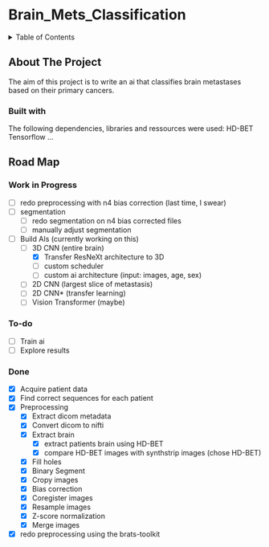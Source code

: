 # Brain_Mets_Classification

<!-- TABLE OF CONTENTS -->
<details>
  <summary>Table of Contents</summary>
  <ol>
    <li>
      <a href="#about-the-project">About The Project</a>
      <ul>
        <li><a href="#built-with">Built With</a></li>
      </ul>
    </li>
    <li><a href="#road-map">Roadmap</a></li>
    <li><a href="#license">License</a></li>
  </ol>
</details>

## About The Project
The aim of this project is to write an ai that classifies brain metastases based on their primary cancers.

### Built with
The following dependencies, libraries and ressources were used:
HD-BET
Tensorflow
...

<!-- ROADMAP -->
## Road Map

### Work in Progress
- [ ] redo preprocessing with n4 bias correction (last time, I swear)
- [ ] segmentation
    - [ ] redo segmentation on n4 bias corrected files
    - [ ] manually adjust segmentation
- [ ] Build AIs (currently working on this)
    - [ ] 3D CNN (entire brain)
      - [X] Transfer ResNeXt architecture to 3D
      - [ ] custom scheduler
      - [ ] custom ai architecture (input: images, age, sex)
    - [ ] 2D CNN (largest slice of metastasis)
    - [ ] 2D CNN* (transfer learning)
    - [ ] Vision Transformer (maybe)

### To-do
- [ ] Train ai
- [ ] Explore results

### Done
- [X] Acquire patient data
- [X] Find correct sequences for each patient
- [X] Preprocessing
    - [X] Extract dicom metadata
    - [X] Convert dicom to nifti
    - [X] Extract brain
        - [X] extract patients brain using HD-BET
        - [X] compare HD-BET images with synthstrip images (chose HD-BET)
    - [X] Fill holes
    - [X] Binary Segment
    - [X] Cropy images
    - [X] Bias correction
    - [X] Coregister images
    - [X] Resample images
    - [X] Z-score normalization
    - [X] Merge images
- [X] redo preprocessing using the brats-toolkit